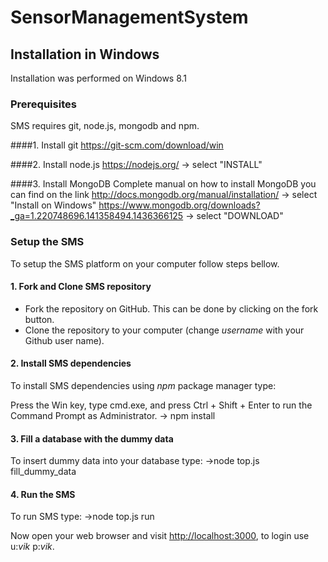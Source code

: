 SensorManagementSystem
======================


## Installation in Windows
Installation was performed on Windows 8.1   


### Prerequisites  

SMS requires git, node.js, mongodb and npm.


####1. Install git
https://git-scm.com/download/win


####2. Install node.js
https://nodejs.org/ -> select "INSTALL"


####3. Install MongoDB
Complete manual on how to install MongoDB you can find on the link 
  http://docs.mongodb.org/manual/installation/ -> select "Install on Windows"
https://www.mongodb.org/downloads?_ga=1.220748696.141358494.1436366125 -> select "DOWNLOAD"


### Setup the SMS
To setup the SMS platform on your computer follow steps bellow.


#### 1. Fork and Clone SMS repository
- Fork the  repository on GitHub. This can be done by clicking on the fork button.
- Clone the repository to your computer (change _username_ with your Github user name).


#### 2. Install SMS dependencies
To install SMS dependencies using _npm_ package manager type:

Press the Win key, type cmd.exe, and press Ctrl + Shift + Enter to run the Command Prompt as Administrator.
  -> npm install


#### 3. Fill a database with the dummy data
To insert dummy data into your database type:
   ->node top.js fill_dummy_data


#### 4. Run the SMS
 To run SMS type:
   ->node top.js run 

Now open your web browser and visit [http://localhost:3000](http://localhost:3000/), to login use u:_vik_  p:_vik_.


